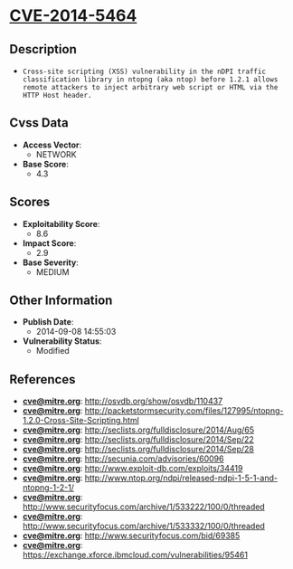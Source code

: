 
# [CVE-2014-5464](https://cve.mitre.org/cgi-bin/cvename.cgi?name=CVE-2014-5464)

## Description

- `Cross-site scripting (XSS) vulnerability in the nDPI traffic classification library in ntopng (aka ntop) before 1.2.1 allows remote attackers to inject arbitrary web script or HTML via the HTTP Host header.`

## Cvss Data

- **Access Vector**:
  - NETWORK
- **Base Score**:
  - 4.3

## Scores

- **Exploitability Score**:
  - 8.6
- **Impact Score**:
  - 2.9
- **Base Severity**:
  - MEDIUM

## Other Information

- **Publish Date**:
  - 2014-09-08 14:55:03
- **Vulnerability Status**:
  - Modified

## References

- **cve@mitre.org**: http://osvdb.org/show/osvdb/110437
- **cve@mitre.org**: http://packetstormsecurity.com/files/127995/ntopng-1.2.0-Cross-Site-Scripting.html
- **cve@mitre.org**: http://seclists.org/fulldisclosure/2014/Aug/65
- **cve@mitre.org**: http://seclists.org/fulldisclosure/2014/Sep/22
- **cve@mitre.org**: http://seclists.org/fulldisclosure/2014/Sep/28
- **cve@mitre.org**: http://secunia.com/advisories/60096
- **cve@mitre.org**: http://www.exploit-db.com/exploits/34419
- **cve@mitre.org**: http://www.ntop.org/ndpi/released-ndpi-1-5-1-and-ntopng-1-2-1/
- **cve@mitre.org**: http://www.securityfocus.com/archive/1/533222/100/0/threaded
- **cve@mitre.org**: http://www.securityfocus.com/archive/1/533332/100/0/threaded
- **cve@mitre.org**: http://www.securityfocus.com/bid/69385
- **cve@mitre.org**: https://exchange.xforce.ibmcloud.com/vulnerabilities/95461
